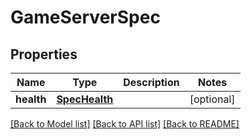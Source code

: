 # GameServerSpec

## Properties
Name | Type | Description | Notes
------------ | ------------- | ------------- | -------------
**health** | [**SpecHealth**](SpecHealth.md) |  | [optional] 

[[Back to Model list]](../README.md#documentation-for-models) [[Back to API list]](../README.md#documentation-for-api-endpoints) [[Back to README]](../README.md)

